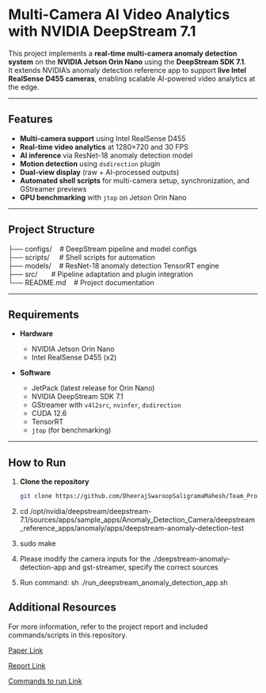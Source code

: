 # Multi-Camera AI Video Analytics with NVIDIA DeepStream 7.1

This project implements a **real-time multi-camera anomaly detection system** on the **NVIDIA Jetson Orin Nano** using the **DeepStream SDK 7.1**.  
It extends NVIDIA’s anomaly detection reference app to support **live Intel RealSense D455 cameras**, enabling scalable AI-powered video analytics at the edge.

---

## Features
- **Multi-camera support** using Intel RealSense D455
- **Real-time video analytics** at 1280×720 and 30 FPS
- **AI inference** via ResNet-18 anomaly detection model
- **Motion detection** using `dsdirection` plugin
- **Dual-view display** (raw + AI-processed outputs)
- **Automated shell scripts** for multi-camera setup, synchronization, and GStreamer previews
- **GPU benchmarking** with `jtop` on Jetson Orin Nano

---

## Project Structure
├── configs/ &nbsp;&nbsp;&nbsp;# DeepStream pipeline and model configs<br>
├── scripts/ &nbsp;&nbsp;&nbsp;&nbsp;# Shell scripts for automation<br>
├── models/ &nbsp;&nbsp;&nbsp;# ResNet-18 anomaly detection TensorRT engine<br>
├── src/ &nbsp;&nbsp;&nbsp;&nbsp;&nbsp;&nbsp;# Pipeline adaptation and plugin integration<br>
└── README.md &nbsp;&nbsp;&nbsp;# Project documentation<br>


---

## Requirements
- **Hardware**
  - NVIDIA Jetson Orin Nano
  - Intel RealSense D455 (x2)

- **Software**
  - JetPack (latest release for Orin Nano)
  - NVIDIA DeepStream SDK 7.1
  - GStreamer with `v4l2src`, `nvinfer`, `dsdirection`
  - CUDA 12.6
  - TensorRT
  - `jtop` (for benchmarking)

---

## How to Run
1. **Clone the repository**
   ```bash
   git clone https://github.com/DheerajSwaroopSaligramaMahesh/Team_Project-Anomaly_Detection.git

2. cd /opt/nvidia/deepstream/deepstream-7.1/sources/apps/sample_apps/Anomaly_Detection_Camera/deepstream_reference_apps/anomaly/apps/deepstream-anomaly-detection-test

3. sudo make

4. Please modify the camera inputs for the ./deepstream-anomaly-detection-app and gst-streamer, specify the correct sources
  
5. Run command: sh ./run_deepstream_anomaly_detection_app.sh


## Additional Resources

For more information, refer to the project report and included commands/scripts in this repository.

[Paper Link](https://github.com/DheerajSwaroopSaligramaMahesh/Team_Project-Anomaly_Detection/blob/main/Anomaly_Detection_Project/Nvidia_Multi-Cam_AI_Video_Analytics_Using_DeepStream_SDK_7.1.pdf)

[Report Link](https://github.com/DheerajSwaroopSaligramaMahesh/Team_Project-Anomaly_Detection/blob/main/Anomaly_Detection_Project/Report_Nvidia_Orin_Nano_ss25.pdf)

[Commands to run Link](https://github.com/DheerajSwaroopSaligramaMahesh/Team_Project-Anomaly_Detection/blob/main/Anomaly_Detection_Project/Commands.txt)

